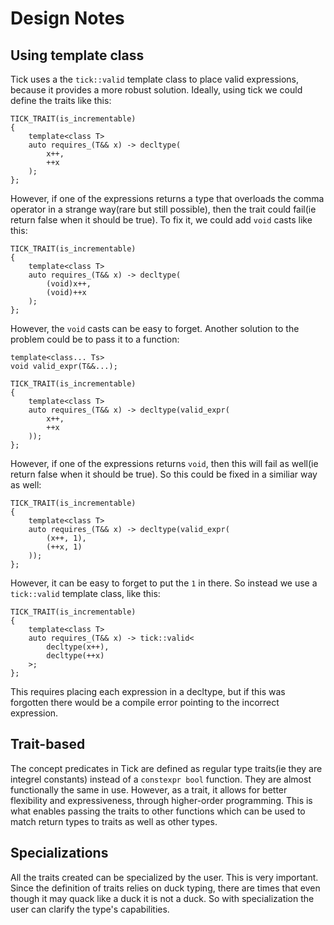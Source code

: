 Design Notes
============

Using template class
--------------------

Tick uses a the `tick::valid` template class to place valid expressions, because it provides a more robust solution. Ideally, using tick we could define the traits like this:

    TICK_TRAIT(is_incrementable)
    {
        template<class T>
        auto requires_(T&& x) -> decltype(
            x++,
            ++x
        );
    };

However, if one of the expressions returns a type that overloads the comma operator in a strange way(rare but still possible), then the trait could fail(ie return false when it should be true). To fix it, we could add `void` casts like this:

    TICK_TRAIT(is_incrementable)
    {
        template<class T>
        auto requires_(T&& x) -> decltype(
            (void)x++,
            (void)++x
        );
    };

However, the `void` casts can be easy to forget. Another solution to the problem could be to pass it to a function:

    template<class... Ts>
    void valid_expr(T&&...);

    TICK_TRAIT(is_incrementable)
    {
        template<class T>
        auto requires_(T&& x) -> decltype(valid_expr(
            x++,
            ++x
        ));
    };

However, if one of the expressions returns `void`, then this will fail as well(ie return false when it should be true). So this could be fixed in a similiar way as well:

    TICK_TRAIT(is_incrementable)
    {
        template<class T>
        auto requires_(T&& x) -> decltype(valid_expr(
            (x++, 1),
            (++x, 1)
        ));
    };

However, it can be easy to forget to put the `1` in there. So instead we use a `tick::valid` template class, like this:

    TICK_TRAIT(is_incrementable)
    {
        template<class T>
        auto requires_(T&& x) -> tick::valid<
            decltype(x++),
            decltype(++x)
        >;
    };

This requires placing each expression in a decltype, but if this was forgotten there would be a compile error pointing to the incorrect expression.

Trait-based
-----------

The concept predicates in Tick are defined as regular type traits(ie they are integrel constants) instead of a `constexpr bool` function. They are almost functionally the same in use. However, as a trait, it allows for better flexibility and expressiveness, through higher-order programming. This is what enables passing the traits to other functions which can be used to match return types to traits as well as other types.

Specializations
---------------

All the traits created can be specialized by the user. This is very important. Since the definition of traits relies on duck typing, there are times that even though it may quack like a duck it is not a duck. So with specialization the user can clarify the type's capabilities.

